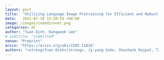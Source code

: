 ```yaml
---
layout: post
title:  "Utilizing Language-Image Pretraining for Efficient and Robust Bilingual Word Alignment"
date:   2022-07-10 22:20:59 +00:00
image: /images/codedinvnet.png
categories: ml
author: "Tuan Dinh, Kangwook Lee"
# subtitle: "submitted"
venue: "Preprint"
arxiv: "https://arxiv.org/abs/2205.11616"
authors: "<strong>Tuan Dinh</strong>, Jy-yong Sohn, Shashank Rajput, Timothy Ossowski, Yifei Ming, Junjie Hu, Dimitris Papailiopoulos, Kangwook Lee"
---
```

<!-- [Presented Slides](){:target="_blank"} -->
